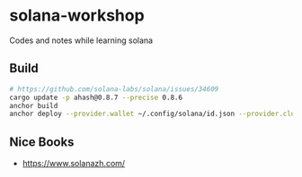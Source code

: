 # solana-workshop

Codes and notes while learning solana

## Build

```sh
# https://github.com/solana-labs/solana/issues/34609
cargo update -p ahash@0.8.7 --precise 0.8.6
anchor build
anchor deploy --provider.wallet ~/.config/solana/id.json --provider.cluster devnet
```

## Nice Books

* <https://www.solanazh.com/>

